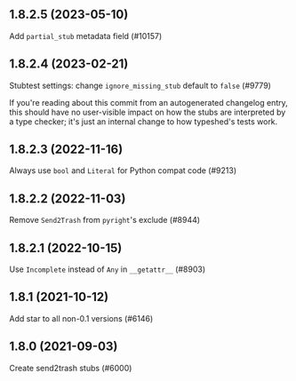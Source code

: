 ## 1.8.2.5 (2023-05-10)

Add `partial_stub` metadata field (#10157)

## 1.8.2.4 (2023-02-21)

Stubtest settings: change `ignore_missing_stub` default to `false` (#9779)

If you're reading about this commit from an autogenerated changelog entry, this should have no user-visible impact on how the stubs are interpreted by a type checker; it's just an internal change to how typeshed's tests work.

## 1.8.2.3 (2022-11-16)

Always use `bool` and `Literal` for Python compat code (#9213)

## 1.8.2.2 (2022-11-03)

Remove `Send2Trash` from `pyright`'s exclude (#8944)

## 1.8.2.1 (2022-10-15)

Use `Incomplete` instead of `Any` in `__getattr__` (#8903)

## 1.8.1 (2021-10-12)

Add star to all non-0.1 versions (#6146)

## 1.8.0 (2021-09-03)

Create send2trash stubs (#6000)

